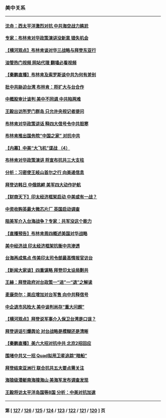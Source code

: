 ### 美中关系
---
#### [沈舟：西太平洋激烈对抗 中共海空战力尴尬](../../pages/nf1412576/n13746437.md?05272045) 
#### [专家：布林肯对华政策演讲没新意 错失机会](../../pages/nf1412576/n13746443.md?05272045) 
#### [【横河观点】布林肯谈对华三战略与拜登东亚行](../../pages/nf1412576/n13746248.md?05272045) 
#### [油管热门视频 网站代理 翻墙必看视频](http://209.222.30.114:81/youtube.html?05272045)
#### [【秦鹏直播】布林肯及索罗斯谈中共为何有差别](../../pages/nf1412576/n13746199.md?05272045) 
#### [批中共胁迫台湾 布林肯：将扩大与台合作](../../pages/nf1412576/n13746184.md?05272045) 
#### [中概股审计谈判 美中不同调 中共陷两难](../../pages/nf1412576/n13746049.md?05272045) 
#### [王毅出访所罗门群岛 只允许央视记者提问](../../pages/nf1412576/n13746105.md?05272045) 
#### [布林肯对华政策讲话 释四大信号令中共胆寒](../../pages/nf1412576/n13746116.md?05272045) 
#### [布林肯推出国务院“中国之家” 对抗中共](../../pages/nf1412576/n13746025.md?05272045) 
#### [【内幕】中美“大飞机”谍战 （4）](../../pages/nf1412576/n13745555.md?05272045) 
#### [布林肯对华政策演讲 将宣布抗共三大支柱](../../pages/nf1412576/n13745974.md?05272045) 
#### [分析：习密使王岐山首尔之行 向美递信息](../../pages/nf1412576/n13745482.md?05272045) 
#### [拜登访韩日 中俄挑衅 美军四大动作护航](../../pages/nf1412576/n13745423.md?05272045) 
#### [【财商天下】印太经济框架启动 中美或有一战？](../../pages/nf1412576/n13745214.md?05272045) 
#### [中资收购英最大微芯片厂 英国启动调查](../../pages/nf1412576/n13745209.md?05272045) 
#### [阻美军介入台海战争？专家：共军没这个能力](../../pages/nf1412576/n13745064.md?05272045) 
#### [【直播预告】布林肯周四概述美国对华战略](../../pages/nf1412576/n13745109.md?05272045) 
#### [美中经济战 印太经济框架抗衡中共渗透](../../pages/nf1412576/n13744604.md?05272045) 
#### [台海再成焦点 传美印太司令部最高情报官访台](../../pages/nf1412576/n13744969.md?05272045) 
#### [【新闻大家谈】四重谋略 拜登印太设局剿共](../../pages/nf1412576/n13744616.md?05272045) 
#### [王赫：拜登政府对台政策一“进”一“退”之解读](../../pages/nf1412576/n13744611.md?05272045) 
#### [麦康奈尔：美应增加对台军售 向中共释信号](../../pages/nf1412576/n13744626.md?05272045) 
#### [中企退市风险大 美中谈判尚存“重大问题”](../../pages/nf1412576/n13744554.md?05272045) 
#### [【横河观点】拜登说军事介入保卫台湾是口误？](../../pages/nf1412576/n13744504.md?05272045) 
#### [拜登讲话引爆舆论 对台战略是模糊还是清晰](../../pages/nf1412576/n13744490.md?05272045) 
#### [【秦鹏直播】美六大招对抗中共 北京2招回应](../../pages/nf1412576/n13744499.md?05272045) 
#### [围堵中共又一招 Quad拟用卫星追踪“暗船”](../../pages/nf1412576/n13744412.md?05272045) 
#### [拜登结束亚洲行 联合抗共五大要点需关注](../../pages/nf1412576/n13744373.md?05272045) 
#### [海狼级潜艇南海撞海山 美海军发布调查发现](../../pages/nf1412576/n13744438.md?05272045) 
#### [王毅将访太平洋岛国等8国 分析：中美对抗加速](../../pages/nf1412576/n13743965.md?05272045) 

---
#### 第 [ [127](./127.md?05272045) / [126](./126.md?05272045) / [125](./125.md?05272045) / [124](./124.md?05272045) / [123](./123.md?05272045) / [122](./122.md?05272045) / [121](./121.md?05272045) / [120](./120.md?05272045) ] 页
